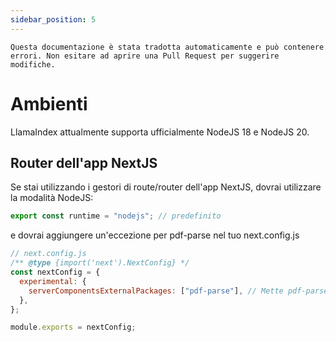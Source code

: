 ```yaml
---
sidebar_position: 5
---
```


`Questa documentazione è stata tradotta automaticamente e può contenere errori. Non esitare ad aprire una Pull Request per suggerire modifiche.`

# Ambienti

LlamaIndex attualmente supporta ufficialmente NodeJS 18 e NodeJS 20.

## Router dell'app NextJS

Se stai utilizzando i gestori di route/router dell'app NextJS, dovrai utilizzare la modalità NodeJS:

```js
export const runtime = "nodejs"; // predefinito
```

e dovrai aggiungere un'eccezione per pdf-parse nel tuo next.config.js

```js
// next.config.js
/** @type {import('next').NextConfig} */
const nextConfig = {
  experimental: {
    serverComponentsExternalPackages: ["pdf-parse"], // Mette pdf-parse nella modalità NodeJS effettiva con il router dell'app NextJS
  },
};

module.exports = nextConfig;
```
